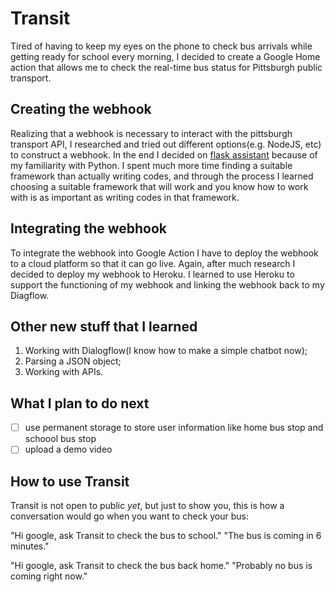 # Transit

Tired of having to keep my eyes on the phone to check bus arrivals while getting ready for school every morning, I decided to create a Google Home action that allows me to check the real-time bus status for Pittsburgh public transport.

## Creating the webhook
Realizing that a webhook is necessary to interact with the pittsburgh transport API, I researched and tried out different options(e.g. NodeJS, etc) to construct a webhook. In the end I decided on [flask assistant](https://flask-assistant.readthedocs.io/en/latest/) because of my familiarity with Python. I spent much more time finding a suitable framework than actually writing codes, and through the process I learned choosing a suitable framework that will work and you know how to work with is as important as writing codes in that framework.

## Integrating the webhook
To integrate the webhook into Google Action I have to deploy the webhook to a cloud platform so that it can go live. Again, after much research I decided to deploy my webhook to Heroku. I learned to use Heroku to support the functioning of my webhook and linking the webhook back to my Diagflow.

## Other new stuff that I learned
1. Working with Dialogflow(I know how to make a simple chatbot now);
2. Parsing a JSON object;
3. Working with APIs.

## What I plan to do next
- [ ] use permanent storage to store user information like home bus stop and schoool bus stop
- [ ] upload a demo video

## How to use Transit
Transit is not open to public *yet*, but just to show you, this is how a conversation would go when you want to check your bus:

"Hi google, ask Transit to check the bus to school."
"The bus is coming in 6 minutes."

"Hi google, ask Transit to check the bus back home."
"Probably no bus is coming right now."
